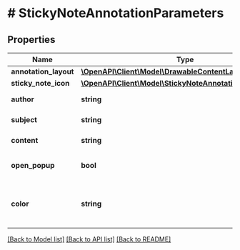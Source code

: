 # # StickyNoteAnnotationParameters

## Properties

Name | Type | Description | Notes
------------ | ------------- | ------------- | -------------
**annotation_layout** | [**\OpenAPI\Client\Model\DrawableContentLayoutParameters**](DrawableContentLayoutParameters.md) |  | 
**sticky_note_icon** | [**\OpenAPI\Client\Model\StickyNoteAnnotationIcon**](StickyNoteAnnotationIcon.md) |  | [optional] 
**author** | **string** | Specify the author of the annotation, if any. | [optional] 
**subject** | **string** | Specify the subject of the annotation, if any. | [optional] 
**content** | **string** | Specify the content of the annotation, if any. | [optional] 
**open_popup** | **bool** | Specifies if the popup of annotation shall be opened by default. | [optional] 
**color** | **string** | Specifies the color of the annotation, using the color name (ie: \&quot;red\&quot;) or its RGBa code (ie: \&quot;rgba(255,0,0,1)\&quot;). | [optional] [default to 'red']

[[Back to Model list]](../../README.md#documentation-for-models) [[Back to API list]](../../README.md#documentation-for-api-endpoints) [[Back to README]](../../README.md)


